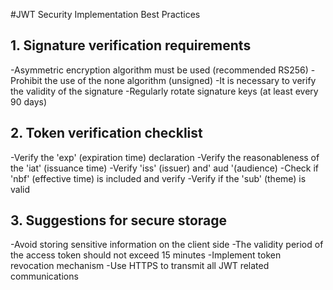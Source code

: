 #JWT Security Implementation Best Practices

## 1. Signature verification requirements
-Asymmetric encryption algorithm must be used (recommended RS256)
-Prohibit the use of the none algorithm (unsigned)
-It is necessary to verify the validity of the signature
-Regularly rotate signature keys (at least every 90 days)

## 2. Token verification checklist
-Verify the 'exp' (expiration time) declaration
-Verify the reasonableness of the 'iat' (issuance time)
-Verify 'iss' (issuer) and' aud '(audience)
-Check if 'nbf' (effective time) is included and verify
-Verify if the 'sub' (theme) is valid

## 3. Suggestions for secure storage
-Avoid storing sensitive information on the client side
-The validity period of the access token should not exceed 15 minutes
-Implement token revocation mechanism
-Use HTTPS to transmit all JWT related communications
